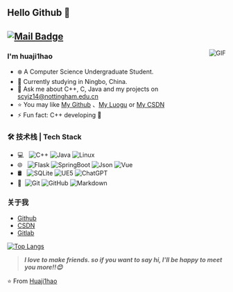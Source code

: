 ## Hello Github 👋

[![Mail Badge](https://img.shields.io/badge/-huaji1hao@gmail.com-c14438?style=flat&logo=Gmail&logoColor=white&link=mailto:huaji1hao@gmail.com)](mailto:huaji1hao@gmail.com)
---
<img align="right" alt="GIF" src="https://raw.githubusercontent.com/JoeyBling/JoeyBling/master/pic/pusheencode.gif" />

### I'm huaji1hao

- ❄️ A Computer Science Undergraduate Student.
- 🌱 Currently studying in Ningbo, China.
- 💬 Ask me about C++, C, Java and my projects on [scyjz14@nottingham.edu.cn](mailto:scyjz14@nottingham.edu.cn)
- ⭐ You may like [My Github](https://github.com/huaji1hao)  、[My Luogu](https://www.luogu.com.cn/user/656277) or [My CSDN](https://blog.csdn.net/weixin_66431784?spm=1000.2115.3001.5343)
- ⚡ Fun fact: C++ developing 🐳

### 🛠 技术栈 | Tech Stack

- 💻 &#160; 
![C++](https://img.shields.io/badge/-C++-333333?style=flat&logo=C++&logoColor=FF4800)
![Java](https://img.shields.io/badge/-Java-333333?style=flat&logo=Java&logoColor=007396)
![Linux](https://img.shields.io/badge/-Linux-333333?style=flat&logo=Linux&logoColor=FCC624)
- 🌐 &#160; ![Flask](https://img.shields.io/badge/-Flask-333333?style=flat&logo=Flask)
![SpringBoot](https://img.shields.io/badge/-SpringBoot-333333?style=flat&logo=Springboot&logoColor=563D7C)
![Json](https://img.shields.io/badge/-Json-333333?style=flat&logo=json)
![Vue](https://img.shields.io/badge/-Vue-333333?style=flat&logo=Vue.js)
- 🛢 &#160; ![SQLite](https://img.shields.io/badge/-SQLite-333333?style=flat&logo=Sqlite)
![UE5](https://img.shields.io/badge/-UE5-333333?style=flat&logo=UnrealEngine)
![ChatGPT](https://img.shields.io/badge/-ChatGPT-333333?style=flat&logo=openai)
- 🔧 &#160;![Git](https://img.shields.io/badge/-Git-333333?style=flat&logo=git)
![GitHub](https://img.shields.io/badge/-GitHub-333333?style=flat&logo=github)
![Markdown](https://img.shields.io/badge/-Markdown-333333?style=flat&logo=markdown)

<!-- ### 开源项目
- [基于SpringBoot + Shiro + MyBatisPlus的权限管理框架](https://github.com/JoeyBling/bootplus) -->


### 关于我
- [Github](https://github.com/huaji1hao)
- [CSDN](https://blog.csdn.net/weixin_66431784?spm=1000.2115.3001.5343)
- [Gitlab](https://csprojects.nottingham.edu.cn/scyjz14)

[![Top Langs](https://github-readme-stats.vercel.app/api/top-langs/?username=huaji1hao&size_weight=0.2&count_weight=0.8)](https://github.com/anuraghazra/github-readme-stats)

> ***I love to make friends. so if you want to say hi, I'll be happy to meet you more!!😊***

⭐️ From [Huaji1hao](https://github.com/huaji1hao)

